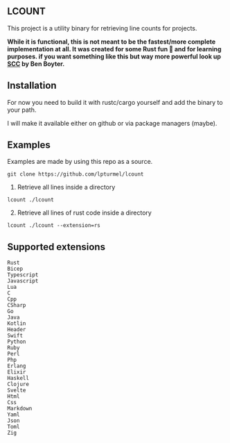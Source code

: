 ## LCOUNT

This project is a utility binary for retrieving line counts for projects.

**While it is functional, this is not meant to be the fastest/more complete implementation at all.
It was created for some Rust fun 🦀 and for learning purposes. if you want something like this but way more powerful look up [SCC](https://github.com/boyter/scc) by Ben Boyter.**

## Installation

For now you need to build it with rustc/cargo yourself and add the binary to your path.

I will make it available either on github or via package managers (maybe).

## Examples

Examples are made by using this repo as a source.

`git clone https://github.com/lpturmel/lcount`

1. Retrieve all lines inside a directory

`lcount ./lcount`

2. Retrieve all lines of rust code inside a directory

`lcount ./lcount --extension=rs`

## Supported extensions
    Rust
    Bicep
    Typescript
    Javascript
    Lua
    C
    Cpp
    CSharp
    Go
    Java
    Kotlin
    Header
    Swift
    Python
    Ruby
    Perl
    Php
    Erlang
    Elixir
    Haskell
    Clojure
    Svelte
    Html
    Css
    Markdown
    Yaml
    Json
    Toml
    Zig

